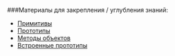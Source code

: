 ###Материалы для закрепления / углубления знаний:

- [Примитивы]
- [Прототипы]
- [Методы объектов]
- [Встроенные прототипы]

[Примитивы]: https://learn.javascript.ru/primitives-methods
[Прототипы]: https://learn.javascript.ru/prototype-inheritance
[Методы объектов]: https://learn.javascript.ru/object-methods
[Встроенные прототипы]: https://learn.javascript.ru/native-prototypes
